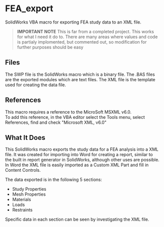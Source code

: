 # FEA_export
SolidWorks VBA macro for exporting FEA study data to an XML file.

>**IMPORTANT NOTE** This is far from a completed project.  This works for what I need it do to. There are many areas where values and code is partialy implomented, but commented out, so modification for further purposes should be easy

## Files
The SWP file is the SolidWorks macro which is a binary file.  The .BAS files are the exported modules which are text files.
The XML file is the template used for creating the data file.

## References
This macro requires a reference to the MicroSoft MSXML v6.0.  
To add this reference, in the VBA editor select the Tools menu, select References, find and check "Microsoft XML, v6.0"

## What It Does
This SolidWorks macro exports the study data for a FEA analysis into a XML file. It was created for importing into Word for creating a report, similar to the built in report generator in SolidWorks, although other uses are possible. In Word the XML file is easily imported as a Custom XML Part and fill in Content Controls.

The data exported is in the following 5 sections:
 - Study Properties
 - Mesh Properties
 - Materials
 - Loads
 - Restraints
 
 Specific data in each section can be seen by investigating the XML file.
